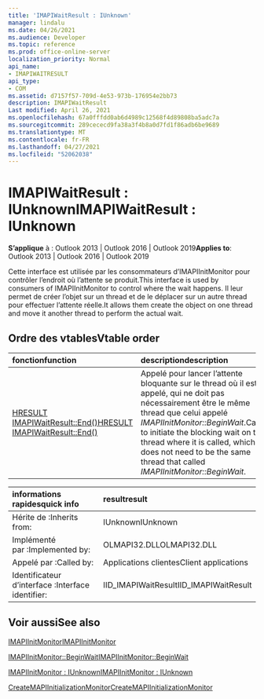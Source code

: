 ```yaml
---
title: 'IMAPIWaitResult : IUnknown'
manager: lindalu
ms.date: 04/26/2021
ms.audience: Developer
ms.topic: reference
ms.prod: office-online-server
localization_priority: Normal
api_name:
- IMAPIWAITRESULT
api_type:
- COM
ms.assetid: d7157f57-709d-4e53-973b-176954e2bb73
description: IMAPIWaitResult
Last modified: April 26, 2021
ms.openlocfilehash: 67a0fffdd0ab6d4989c12568f4d89808ba5adc7a
ms.sourcegitcommit: 289cececd9fa38a3f4b8a0d7fd1f86adb6be9689
ms.translationtype: MT
ms.contentlocale: fr-FR
ms.lasthandoff: 04/27/2021
ms.locfileid: "52062038"
---
```

# <a name="imapiwaitresult--iunknown"></a><span data-ttu-id="10938-103">IMAPIWaitResult : IUnknown</span><span class="sxs-lookup"><span data-stu-id="10938-103">IMAPIWaitResult : IUnknown</span></span>
  
<span data-ttu-id="10938-104">**S’applique** à : Outlook 2013 | Outlook 2016 | Outlook 2019</span><span class="sxs-lookup"><span data-stu-id="10938-104">**Applies to**: Outlook 2013 | Outlook 2016 | Outlook 2019</span></span>

<span data-ttu-id="10938-105">Cette interface est utilisée par les consommateurs d’IMAPIInitMonitor pour contrôler l’endroit où l’attente se produit.</span><span class="sxs-lookup"><span data-stu-id="10938-105">This interface is used by consumers of IMAPIInitMonitor to control where the wait happens.</span></span> <span data-ttu-id="10938-106">Il leur permet de créer l’objet sur un thread et de le déplacer sur un autre thread pour effectuer l’attente réelle.</span><span class="sxs-lookup"><span data-stu-id="10938-106">It allows them create the object on one thread and move it another thread to perform the actual wait.</span></span>

## <a name="vtable-order"></a><span data-ttu-id="10938-107">Ordre des vtables</span><span class="sxs-lookup"><span data-stu-id="10938-107">Vtable order</span></span>

| <span data-ttu-id="10938-108">fonction</span><span class="sxs-lookup"><span data-stu-id="10938-108">function</span></span> | <span data-ttu-id="10938-109">description</span><span class="sxs-lookup"><span data-stu-id="10938-109">description</span></span> |
|:-----|:-----|
|[<span data-ttu-id="10938-110">HRESULT IMAPIWaitResult::End()</span><span class="sxs-lookup"><span data-stu-id="10938-110">HRESULT IMAPIWaitResult::End()</span></span>](imapiwaitresult-end.md)|<span data-ttu-id="10938-111">Appelé pour lancer l’attente bloquante sur le thread où il est appelé, qui ne doit pas nécessairement être le même thread que celui appelé *IMAPIInitMonitor::BeginWait*.</span><span class="sxs-lookup"><span data-stu-id="10938-111">Called to initiate the blocking wait on the thread where it is called, which does not need to be the same thread that called *IMAPIInitMonitor::BeginWait*.</span></span>|

| <span data-ttu-id="10938-112">informations rapides</span><span class="sxs-lookup"><span data-stu-id="10938-112">quick info</span></span> | <span data-ttu-id="10938-113">result</span><span class="sxs-lookup"><span data-stu-id="10938-113">result</span></span> |
|:-----|:-----|
|<span data-ttu-id="10938-114">Hérite de :</span><span class="sxs-lookup"><span data-stu-id="10938-114">Inherits from:</span></span>  <br/> |<span data-ttu-id="10938-115">IUnknown</span><span class="sxs-lookup"><span data-stu-id="10938-115">IUnknown</span></span>  <br/> |
|<span data-ttu-id="10938-116">Implémenté par :</span><span class="sxs-lookup"><span data-stu-id="10938-116">Implemented by:</span></span>  <br/> |  <span data-ttu-id="10938-117">OLMAPI32.DLL</span><span class="sxs-lookup"><span data-stu-id="10938-117">OLMAPI32.DLL</span></span><br/> |
|<span data-ttu-id="10938-118">Appelé par :</span><span class="sxs-lookup"><span data-stu-id="10938-118">Called by:</span></span>  <br/> |<span data-ttu-id="10938-119">Applications clientes</span><span class="sxs-lookup"><span data-stu-id="10938-119">Client applications</span></span>  <br/> |
|<span data-ttu-id="10938-120">Identificateur d’interface :</span><span class="sxs-lookup"><span data-stu-id="10938-120">Interface identifier:</span></span>  <br/> |<span data-ttu-id="10938-121">IID_IMAPIWaitResult</span><span class="sxs-lookup"><span data-stu-id="10938-121">IID_IMAPIWaitResult</span></span>  <br/> |

## <a name="see-also"></a><span data-ttu-id="10938-122">Voir aussi</span><span class="sxs-lookup"><span data-stu-id="10938-122">See also</span></span>

[<span data-ttu-id="10938-123">IMAPIInitMonitor</span><span class="sxs-lookup"><span data-stu-id="10938-123">IMAPIInitMonitor</span></span>](imapiinitmonitoriunknown.md)

[<span data-ttu-id="10938-124">IMAPIInitMonitor::BeginWait</span><span class="sxs-lookup"><span data-stu-id="10938-124">IMAPIInitMonitor::BeginWait</span></span>](imapiinitmonitor-beginwait.md)

[<span data-ttu-id="10938-125">IMAPIInitMonitor : IUnknown</span><span class="sxs-lookup"><span data-stu-id="10938-125">IMAPIInitMonitor : IUnknown</span></span>](imapiinitmonitoriunknown.md)

[<span data-ttu-id="10938-126">CreateMAPIInitializationMonitor</span><span class="sxs-lookup"><span data-stu-id="10938-126">CreateMAPIInitializationMonitor</span></span>](createmapiinitializationmonitor.md)
